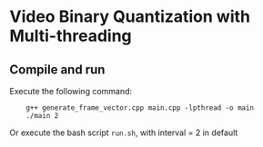 # Video Binary Quantization with Multi-threading

## Compile and run
Execute the following command:
```
    g++ generate_frame_vector.cpp main.cpp -lpthread -o main
    ./main 2
```
Or execute the bash script ```run.sh```, with interval = 2 in default
